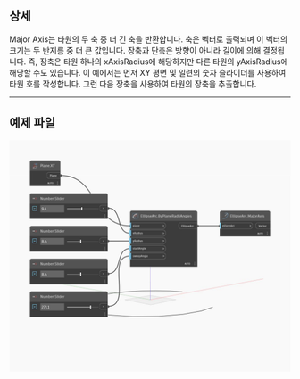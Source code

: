 ## 상세
Major Axis는 타원의 두 축 중 더 긴 축을 반환합니다. 축은 벡터로 출력되며 이 벡터의 크기는 두 반지름 중 더 큰 값입니다. 장축과 단축은 방향이 아니라 길이에 의해 결정됩니다. 즉, 장축은 타원 하나의 xAxisRadius에 해당하지만 다른 타원의 yAxisRadius에 해당할 수도 있습니다. 이 예에서는 먼저 XY 평면 및 일련의 숫자 슬라이더를 사용하여 타원 호를 작성합니다. 그런 다음 장축을 사용하여 타원의 장축을 추출합니다.
___
## 예제 파일

![MajorAxis](./Autodesk.DesignScript.Geometry.EllipseArc.MajorAxis_img.jpg)

